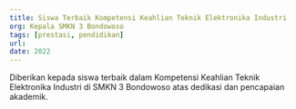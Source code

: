 ```yaml
---
title: Siswa Terbaik Kompetensi Keahlian Teknik Elektronika Industri
org: Kepala SMKN 3 Bondowoso
tags: [prestasi, pendidikan]
url: 
date: 2022
---
```


Diberikan kepada siswa terbaik dalam Kompetensi Keahlian Teknik Elektronika Industri di SMKN 3 Bondowoso atas dedikasi dan pencapaian akademik.
